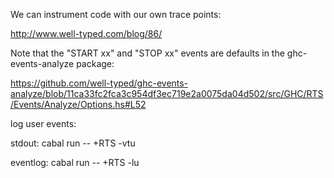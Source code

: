 We can instrument code with our own trace points:

http://www.well-typed.com/blog/86/

Note that the "START xx" and "STOP xx" events are defaults in the ghc-events-analyze package:

https://github.com/well-typed/ghc-events-analyze/blob/11ca33fc2fca3c954df3ec719e2a0075da04d502/src/GHC/RTS/Events/Analyze/Options.hs#L52

log user events:

stdout:
cabal run -- +RTS -vtu

eventlog:
cabal run -- +RTS -lu
